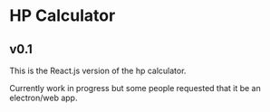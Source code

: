 # HP Calculator
## v0.1
This is the React.js version of the hp calculator.

Currently work in progress but some people requested that it be an electron/web app.